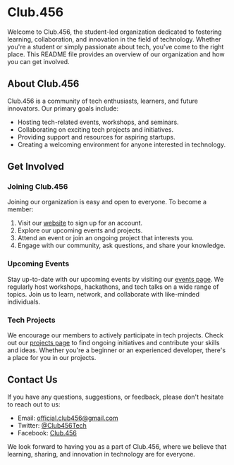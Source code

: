 
# Club.456 

Welcome to Club.456, the student-led organization dedicated to fostering learning, collaboration, and innovation in the field of technology. Whether you're a student or simply passionate about tech, you've come to the right place. This README file provides an overview of our organization and how you can get involved.

## About Club.456

Club.456 is a community of tech enthusiasts, learners, and future innovators. Our primary goals include:

- Hosting tech-related events, workshops, and seminars.
- Collaborating on exciting tech projects and initiatives.
- Providing support and resources for aspiring startups.
- Creating a welcoming environment for anyone interested in technology.

## Get Involved

### Joining Club.456

Joining our organization is easy and open to everyone. To become a member:

1. Visit our [website](https://www.club456.org) to sign up for an account.
2. Explore our upcoming events and projects.
3. Attend an event or join an ongoing project that interests you.
4. Engage with our community, ask questions, and share your knowledge.

### Upcoming Events

Stay up-to-date with our upcoming events by visiting our [events page](https://www.club456.org/events). We regularly host workshops, hackathons, and tech talks on a wide range of topics. Join us to learn, network, and collaborate with like-minded individuals.

### Tech Projects

We encourage our members to actively participate in tech projects. Check out our [projects page](https://www.club456.org/projects) to find ongoing initiatives and contribute your skills and ideas. Whether you're a beginner or an experienced developer, there's a place for you in our projects.

## Contact Us

If you have any questions, suggestions, or feedback, please don't hesitate to reach out to us:

- Email: official.club456@gmail.com
- Twitter: [@Club456Tech]()
- Facebook: [Club.456]()

We look forward to having you as a part of Club.456, where we believe that learning, sharing, and innovation in technology are for everyone.
